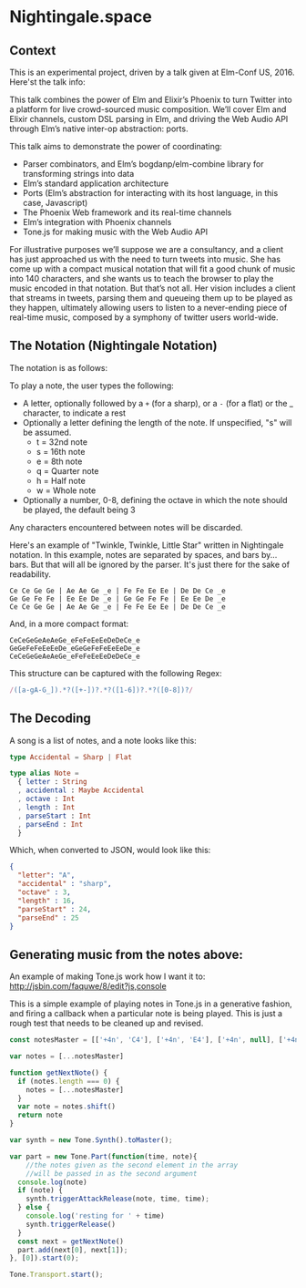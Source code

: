 # Nightingale.space

## Context

This is an experimental project, driven by a talk given at Elm-Conf US, 2016. Here'st the talk info:

This talk combines the power of Elm and Elixir’s Phoenix to turn Twitter into a platform for live
crowd-sourced music composition. We’ll cover Elm and Elixir channels, custom DSL parsing in Elm,
and driving the Web Audio API through Elm’s native inter-op abstraction: ports.

This talk aims to demonstrate the power of coordinating:

- Parser combinators, and Elm’s bogdanp/elm-combine library for transforming strings into data
- Elm’s standard application architecture
- Ports (Elm’s abstraction for interacting with its host language, in this case, Javascript)
- The Phoenix Web framework and its real-time channels
- Elm’s integration with Phoenix channels
- Tone.js for making music with the Web Audio API

For illustrative purposes we’ll suppose we are a consultancy, and a client has just approached us
with the need to turn tweets into music. She has come up with a compact musical notation that will
fit a good chunk of music into 140 characters, and she wants us to teach the browser to play the
music encoded in that notation. But that’s not all. Her vision includes a client that streams in
tweets, parsing them and queueing them up to be played as they happen, ultimately allowing users
to listen to a never-ending piece of real-time music, composed by a symphony of twitter users
world-wide.

## The Notation (Nightingale Notation)

The notation is as follows:

To play a note, the user types the following:

- A letter, optionally followed by a `+` (for a sharp), or a `-` (for a flat)
  or the _ character, to indicate a rest
- Optionally a letter defining the length of the note. If unspecified, "s" will be assumed.
  - t = 32nd note
  - s = 16th note
  - e = 8th note
  - q = Quarter note
  - h = Half note
  - w = Whole note
- Optionally a number, 0-8, defining the octave in which the note should be played, the default
  being 3

Any characters encountered between notes will be discarded.


Here's an example of "Twinkle, Twinkle, Little Star" written in Nightingale notation. In this
example, notes are separated by spaces, and bars by... bars. But that will all be ignored by the
parser. It's just there for the sake of readability.

```
Ce Ce Ge Ge | Ae Ae Ge _e | Fe Fe Ee Ee | De De Ce _e
Ge Ge Fe Fe | Ee Ee De _e | Ge Ge Fe Fe | Ee Ee De _e
Ce Ce Ge Ge | Ae Ae Ge _e | Fe Fe Ee Ee | De De Ce _e
```

And, in a more compact format:

```
CeCeGeGeAeAeGe_eFeFeEeEeDeDeCe_e
GeGeFeFeEeEeDe_eGeGeFeFeEeEeDe_e
CeCeGeGeAeAeGe_eFeFeEeEeDeDeCe_e
```

This structure can be captured with the following Regex:

```javascript
/([a-gA-G_]).*?([+-])?.*?([1-6])?.*?([0-8])?/
```

## The Decoding

A song is a list of notes, and a note looks like this:

```elm
type Accidental = Sharp | Flat

type alias Note =
  { letter : String
  , accidental : Maybe Accidental
  , octave : Int
  , length : Int
  , parseStart : Int
  , parseEnd : Int
  }
```

Which, when converted to JSON, would look like this:

```json
{
  "letter": "A",
  "accidental" : "sharp",
  "octave" : 3,
  "length" : 16,
  "parseStart" : 24,
  "parseEnd" : 25
}
```

## Generating music from the notes above:

An example of making Tone.js work how I want it to:
http://jsbin.com/faquwe/8/edit?js,console

This is a simple example of playing notes in Tone.js in a generative fashion, and firing a callback
when a particular note is being played. This is just a rough test that needs to be cleaned up
and revised.
```javascript
const notesMaster = [['+4n', 'C4'], ['+4n', 'E4'], ['+4n', null], ['+4n', 'G4'], ['+4n', 'C5']]

var notes = [...notesMaster]

function getNextNote() {
  if (notes.length === 0) {
    notes = [...notesMaster]
  }
  var note = notes.shift()
  return note
}

var synth = new Tone.Synth().toMaster();

var part = new Tone.Part(function(time, note){
	//the notes given as the second element in the array
	//will be passed in as the second argument
  console.log(note)
  if (note) {
    synth.triggerAttackRelease(note, time, time);
  } else {
    console.log('resting for ' + time)
    synth.triggerRelease()
  }
  const next = getNextNote()
  part.add(next[0], next[1]);
}, [0]).start(0);

Tone.Transport.start();
```
